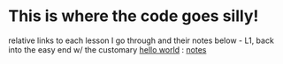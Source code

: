 # This is where the code goes silly!
relative links to each lesson I go through and their notes below
    - L1, back into the easy end w/ the customary [hello world](./l1) : [notes](../notes/l1/main.md)
